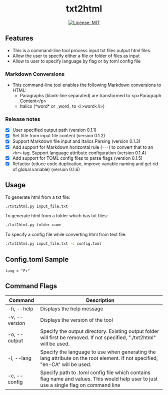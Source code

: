 <h1 align="center">txt2html</h1>

<div align="center">
 
 [![License: MIT](https://img.shields.io/badge/License-MIT-yellow.svg)](https://opensource.org/licenses/MIT)

</div>

## Features

- This is a command-line tool process input txt files output html files.
- Allow the user to specify either a file or folder of files as input
- Allow to user to specify language by flag or by toml config file

### Markdown Conversions
- This command-line tool enables the following Markdown conversions to HTML:
  - Paragraphs (blank-line separated) are transformed to \<p>Paragraph Content\</p>
  - Italics (\*word\* or \_word\_ to \<i>word\</i>)

### Release notes
- [x] User specified output path (version 0.1.1)
- [x] Set title from input file content (version 0.1.2)
- [x] Support Markdown file input and Italics Parsing (version 0.1.3)
- [x] Add support for Markdown horizontal rule (`---`) to convert that to an `<hr>` tag. Support language attribute configuration (version 0.1.4)
- [x] Add support for TOML config files to parse flags (version 0.1.5)
- [x] Refactor (educe code duplication, improve variable naming and get rid of global variable) (version 0.1.6)

## Usage

To generate html from a txt file: 
```bash
./txt2html.py input_file.txt
```
To generate html from a folder which has txt files: 
```bash
./txt2html.py folder-name
```
To specify a config file while converting html from text file: 
```bash
./txt2html.py input_file.txt -c config.toml
```

## Config.toml Sample
```
lang = "Fr"
```

## Command Flags

<!-- Available command options:
```
-v,--version - Displays the version of the tool
-h,--help - Displays the help message
``` -->

| Command   | Description |
| --------- | ----------- |
| -h, --help | Displays the help message |
| -v, --version | Displays the version of the tool |
| -o, --output | Specify the output directory. Existing output folder will first be removed. If not specified, "./txt2html" will be used.|
| -l, --lang | Specify the language to use when generating the lang attribute on the root <html> element. If not specified, "en-CA" will be used.|
| -c, --config | Specify path to .toml config file which contains flag name and values. This would help user to just use a single flag on command line |
